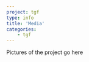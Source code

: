 ```yaml
---
project: tgf
type: info
title: 'Media'
categories: 
    - tgf
---
```


Pictures of the project go here